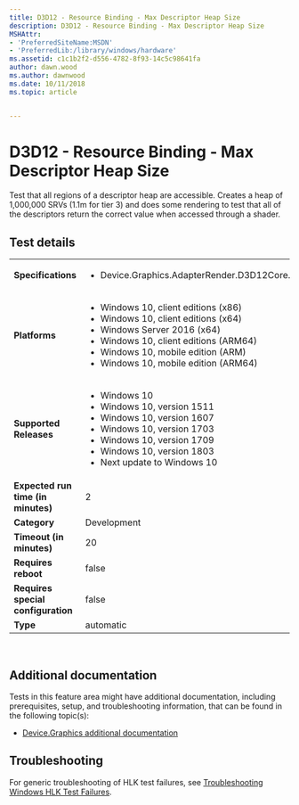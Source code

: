 ```yaml
---
title: D3D12 - Resource Binding - Max Descriptor Heap Size
description: D3D12 - Resource Binding - Max Descriptor Heap Size
MSHAttr:
- 'PreferredSiteName:MSDN'
- 'PreferredLib:/library/windows/hardware'
ms.assetid: c1c1b2f2-d556-4782-8f93-14c5c98641fa
author: dawn.wood
ms.author: dawnwood
ms.date: 10/11/2018
ms.topic: article


---
```


# <span id="p_hlk_test.efad06e8-51d1-40ce-ad5c-573a134b4bb6"></span>D3D12 - Resource Binding - Max Descriptor Heap Size


Test that all regions of a descriptor heap are accessible. Creates a heap of 1,000,000 SRVs (1.1m for tier 3) and does some rendering to test that all of the descriptors return the correct value when accessed through a shader.

## Test details
|||
|---|---|
| **Specifications**  | <ul><li>Device.Graphics.AdapterRender.D3D12Core.CoreRequirement</li></ul> |  
| **Platforms**   | <ul><li>Windows 10, client editions (x86)</li><li>Windows 10, client editions (x64)</li><li>Windows Server 2016 (x64)</li><li>Windows 10, client editions (ARM64)</li><li>Windows 10, mobile edition (ARM)</li><li>Windows 10, mobile edition (ARM64)</li></ul> |
| **Supported Releases** | <ul><li>Windows 10</li><li>Windows 10, version 1511</li><li>Windows 10, version 1607</li><li>Windows 10, version 1703</li><li>Windows 10, version 1709</li><li>Windows 10, version 1803</li><li>Next update to Windows 10</li></ul> |
|**Expected run time (in minutes)**| 2 |
|**Category**| Development |
|**Timeout (in minutes)**| 20 |
|**Requires reboot**| false |
|**Requires special configuration**| false |
|**Type**| automatic |

 

## <span id="Additional_documentation"></span><span id="additional_documentation"></span><span id="ADDITIONAL_DOCUMENTATION"></span>Additional documentation


Tests in this feature area might have additional documentation, including prerequisites, setup, and troubleshooting information, that can be found in the following topic(s):

-   [Device.Graphics additional documentation](device-graphics-additional-documentation.md)

## <span id="Troubleshooting"></span><span id="troubleshooting"></span><span id="TROUBLESHOOTING"></span>Troubleshooting


For generic troubleshooting of HLK test failures, see [Troubleshooting Windows HLK Test Failures](..\user\troubleshooting-windows-hlk-test-failures.md).

 

 






